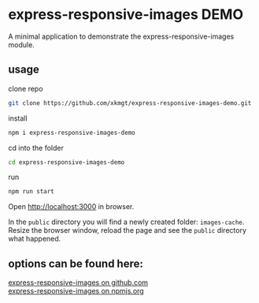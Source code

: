 # express-responsive-images DEMO

A minimal application to demonstrate the express-responsive-images module.  

## usage

clone repo  
```bash
git clone https://github.com/xkmgt/express-responsive-images-demo.git
```
install  
```bash
npm i express-responsive-images-demo
```
cd into the folder  
```bash
cd express-responsive-images-demo
```
run  
```bash
npm run start
```

Open [http://localhost:3000](http://localhost:3000) in browser.  

In the `public` directory you will find a newly created folder: `images-cache`. Resize the browser window, reload the page and see the `public` directory what happened.  

## options can be found here:

[express-responsive-images on github.com](https://github.com/xkmgt/express-responsive-images)  
[express-responsive-images on npmjs.org](https://www.npmjs.com/package/express-responsive-images)  
  
